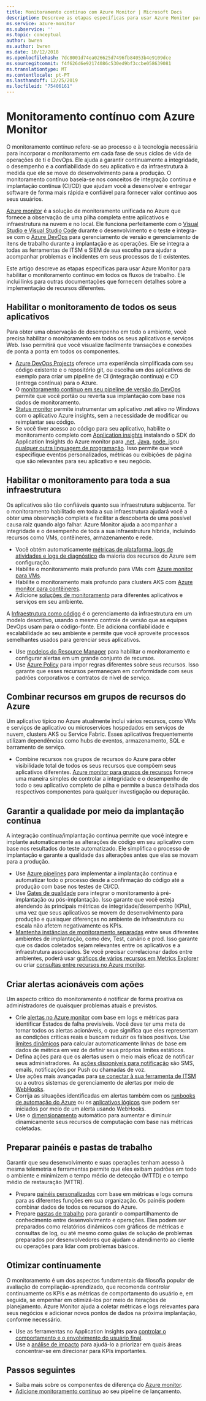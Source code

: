 ```yaml
---
title: Monitoramento contínuo com Azure Monitor | Microsoft Docs
description: Descreve as etapas específicas para usar Azure Monitor para habilitar o monitoramento contínuo em todos os fluxos de trabalho.
ms.service: azure-monitor
ms.subservice: ''
ms.topic: conceptual
author: bwren
ms.author: bwren
ms.date: 10/12/2018
ms.openlocfilehash: 7dc8001d74ea026625d7496fb84053b4e9109dce
ms.sourcegitcommit: f4f626d6e92174086c530ed9bf3ccbe058639081
ms.translationtype: MT
ms.contentlocale: pt-PT
ms.lasthandoff: 12/25/2019
ms.locfileid: "75406161"
---
```

# <a name="continuous-monitoring-with-azure-monitor"></a>Monitoramento contínuo com Azure Monitor

O monitoramento contínuo refere-se ao processo e à tecnologia necessária para incorporar o monitoramento em cada fase de seus ciclos de vida de operações de ti e DevOps. Ele ajuda a garantir continuamente a integridade, o desempenho e a confiabilidade do seu aplicativo e da infraestrutura à medida que ele se move do desenvolvimento para a produção. O monitoramento contínuo baseia-se nos conceitos de integração contínua e implantação contínua (CI/CD) que ajudam você a desenvolver e entregar software de forma mais rápida e confiável para fornecer valor contínuo aos seus usuários.

[Azure monitor](overview.md) é a solução de monitoramento unificada no Azure que fornece a observação de uma pilha completa entre aplicativos e infraestrutura na nuvem e no local. Ele funciona perfeitamente com o [Visual Studio e Visual Studio Code](https://visualstudio.microsoft.com/) durante o desenvolvimento e o teste e integra-se com o [Azure DevOps](/azure/devops/user-guide/index) para gerenciamento de versão e gerenciamento de itens de trabalho durante a implantação e as operações. Ele se integra a todas as ferramentas de ITSM e SIEM de sua escolha para ajudar a acompanhar problemas e incidentes em seus processos de ti existentes.

Este artigo descreve as etapas específicas para usar Azure Monitor para habilitar o monitoramento contínuo em todos os fluxos de trabalho. Ele inclui links para outras documentações que fornecem detalhes sobre a implementação de recursos diferentes.


## <a name="enable-monitoring-for-all-your-applications"></a>Habilitar o monitoramento de todos os seus aplicativos
Para obter uma observação de desempenho em todo o ambiente, você precisa habilitar o monitoramento em todos os seus aplicativos e serviços Web. Isso permitirá que você visualize facilmente transações e conexões de ponta a ponta em todos os componentes.

- [Azure DevOps Projects](../devops-project/overview.md) oferece uma experiência simplificada com seu código existente e o repositório git, ou escolha um dos aplicativos de exemplo para criar um pipeline de CI (integração contínua) e CD (entrega contínua) para o Azure.
- O [monitoramento contínuo em seu pipeline de versão do DevOps](../azure-monitor/app/continuous-monitoring.md) permite que você portão ou reverta sua implantação com base nos dados de monitoramento.
- [Status monitor](../azure-monitor/app/monitor-performance-live-website-now.md) permite instrumentar um aplicativo .net ativo no Windows com o aplicativo Azure insights, sem a necessidade de modificar ou reimplantar seu código.
- Se você tiver acesso ao código para seu aplicativo, habilite o monitoramento completo com [Application insights](../azure-monitor/app/app-insights-overview.md) instalando o SDK do Application Insights do Azure monitor para [.net](../azure-monitor/learn/quick-monitor-portal.md), [Java](../azure-monitor/app/java-get-started.md), [node. js](../azure-monitor/learn/nodejs-quick-start.md)ou [qualquer outra linguagem de programação](../azure-monitor/app/platforms.md). Isso permite que você especifique eventos personalizados, métricas ou exibições de página que são relevantes para seu aplicativo e seu negócio.



## <a name="enable-monitoring-for-your-entire-infrastructure"></a>Habilitar o monitoramento para toda a sua infraestrutura
Os aplicativos são tão confiáveis quanto sua infraestrutura subjacente. Ter o monitoramento habilitado em toda a sua infraestrutura ajudará você a obter uma observação completa e facilitar a descoberta de uma possível causa raiz quando algo falhar. Azure Monitor ajuda a acompanhar a integridade e o desempenho de toda a sua infraestrutura híbrida, incluindo recursos como VMs, contêineres, armazenamento e rede.

- Você obtém automaticamente [métricas de plataforma, logs de atividades e logs de diagnóstico](platform/data-sources.md) da maioria dos recursos do Azure sem configuração.
- Habilite o monitoramento mais profundo para VMs com [Azure monitor para VMs](insights/vminsights-overview.md).
-  Habilite o monitoramento mais profundo para clusters AKS com [Azure monitor para contêineres](insights/container-insights-overview.md).
- Adicione [soluções de monitoramento](insights/solutions-inventory.md) para diferentes aplicativos e serviços em seu ambiente.


A [Infraestrutura como código](/azure/devops/learn/what-is-infrastructure-as-code) é o gerenciamento da infraestrutura em um modelo descritivo, usando o mesmo controle de versão que as equipes DevOps usam para o código-fonte. Ele adiciona confiabilidade e escalabilidade ao seu ambiente e permite que você aproveite processos semelhantes usados para gerenciar seus aplicativos.

-  Use [modelos do Resource Manager](platform/template-workspace-configuration.md) para habilitar o monitoramento e configurar alertas em um grande conjunto de recursos.
- Use [Azure Policy](../governance/policy/overview.md) para impor regras diferentes sobre seus recursos. Isso garante que esses recursos permaneçam em conformidade com seus padrões corporativos e contratos de nível de serviço. 


##  <a name="combine-resources-in-azure-resource-groups"></a>Combinar recursos em grupos de recursos do Azure
Um aplicativo típico no Azure atualmente inclui vários recursos, como VMs e serviços de aplicativo ou microservices hospedados em serviços de nuvem, clusters AKS ou Service Fabric. Esses aplicativos frequentemente utilizam dependências como hubs de eventos, armazenamento, SQL e barramento de serviço.

- Combine recursos nos grupos de recursos do Azure para obter visibilidade total de todos os seus recursos que compõem seus aplicativos diferentes. [Azure monitor para grupos de recursos](../azure-monitor/insights/resource-group-insights.md) fornece uma maneira simples de controlar a integridade e o desempenho de todo o seu aplicativo completo de pilha e permite a busca detalhada dos respectivos componentes para qualquer investigação ou depuração.

## <a name="ensure-quality-through-continuous-deployment"></a>Garantir a qualidade por meio da implantação contínua
A integração contínua/implantação contínua permite que você integre e implante automaticamente as alterações de código em seu aplicativo com base nos resultados do teste automatizado. Ele simplifica o processo de implantação e garante a qualidade das alterações antes que elas se movam para a produção.


- Use [Azure pipelines](/azure/devops/pipelines) para implementar a implantação contínua e automatizar todo o processo desde a confirmação do código até a produção com base nos testes de CI/CD.
- Use [Gates de qualidade](/azure/devops/pipelines/release/approvals/gates) para integrar o monitoramento à pré-implantação ou pós-implantação. Isso garante que você esteja atendendo às principais métricas de integridade/desempenho (KPIs), uma vez que seus aplicativos se movem de desenvolvimento para produção e quaisquer diferenças no ambiente de infraestrutura ou escala não afetem negativamente os KPIs.
- [Mantenha instâncias de monitoramento separadas](../azure-monitor/app/separate-resources.md) entre seus diferentes ambientes de implantação, como dev, Test, canário e prod. Isso garante que os dados coletados sejam relevantes entre os aplicativos e a infraestrutura associados. Se você precisar correlacionar dados entre ambientes, poderá usar [gráficos de vários recursos em Metrics Explorer](../azure-monitor/platform/metrics-charts.md) ou criar [consultas entre recursos no Azure monitor](log-query/cross-workspace-query.md).


## <a name="create-actionable-alerts-with-actions"></a>Criar alertas acionáveis com ações
Um aspecto crítico do monitoramento é notificar de forma proativa os administradores de quaisquer problemas atuais e previstos. 

- Crie [alertas no Azure monitor](../azure-monitor/platform/alerts-overview.md) com base em logs e métricas para identificar Estados de falha previsíveis. Você deve ter uma meta de tornar todos os alertas acionáveis, o que significa que eles representam as condições críticas reais e buscam reduzir os falsos positivos. Use [limites dinâmicos](platform/alerts-dynamic-thresholds.md) para calcular automaticamente linhas de base em dados de métrica em vez de definir seus próprios limites estáticos. 
- Defina ações para que os alertas usem o meio mais eficaz de notificar seus administradores. As [ações disponíveis para notificação](platform/action-groups.md#create-an-action-group-by-using-the-azure-portal) são SMS, emails, notificações por Push ou chamadas de voz.
- Use ações mais avançadas para [se conectar à sua ferramenta de ITSM](platform/itsmc-overview.md) ou a outros sistemas de gerenciamento de alertas por meio de [WebHooks](platform/activity-log-alerts-webhook.md).
- Corrija as situações identificadas em alertas também com os [runbooks de automação do Azure](../automation/automation-webhooks.md) ou os [aplicativos lógicos](/connectors/custom-connectors/create-webhook-trigger) que podem ser iniciados por meio de um alerta usando WebHooks. 
- Use o [dimensionamento](../azure-monitor/learn/tutorial-autoscale-performance-schedule.md) automático para aumentar e diminuir dinamicamente seus recursos de computação com base nas métricas coletadas.

## <a name="prepare-dashboards-and-workbooks"></a>Preparar painéis e pastas de trabalho
Garantir que seu desenvolvimento e suas operações tenham acesso à mesma telemetria e ferramentas permite que eles exibam padrões em todo o ambiente e minimizem o tempo médio de detecção (MTTD) e o tempo médio de restauração (MTTR).

- Prepare [painéis personalizados](../azure-monitor/learn/tutorial-app-dashboards.md) com base em métricas e logs comuns para as diferentes funções em sua organização. Os painéis podem combinar dados de todos os recursos do Azure.
- Prepare [pastas de trabalho](../azure-monitor/app/usage-workbooks.md) para garantir o compartilhamento de conhecimento entre desenvolvimento e operações. Eles podem ser preparados como relatórios dinâmicos com gráficos de métricas e consultas de log, ou até mesmo como guias de solução de problemas preparados por desenvolvedores que ajudam o atendimento ao cliente ou operações para lidar com problemas básicos.

## <a name="continuously-optimize"></a>Otimizar continuamente
 O monitoramento é um dos aspectos fundamentais da filosofia popular de avaliação de compilação-aprendizado, que recomenda controlar continuamente os KPIs e as métricas de comportamento do usuário e, em seguida, se empenhar em otimizá-los por meio de iterações de planejamento. Azure Monitor ajuda a coletar métricas e logs relevantes para seus negócios e adicionar novos pontos de dados na próxima implantação, conforme necessário.

- Use as ferramentas no Application Insights para [controlar o comportamento e o envolvimento do usuário final](../azure-monitor/learn/tutorial-users.md).
- Use a [análise de impacto](../azure-monitor/app/usage-impact.md) para ajudá-lo a priorizar em quais áreas concentrar-se em direcionar para KPIs importantes.


## <a name="next-steps"></a>Passos seguintes

- Saiba mais sobre os componentes de diferença do [Azure monitor](overview.md).
- [Adicione monitoramento contínuo](../azure-monitor/app/continuous-monitoring.md) ao seu pipeline de lançamento.
